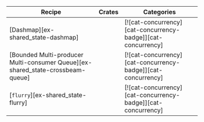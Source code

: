 | Recipe | Crates | Categories |
|---|---|---|
| [Dashmap][ex-shared_state-dashmap] |  | [![cat-concurrency][cat-concurrency-badge]][cat-concurrency] |
| [Bounded Multi-producer Multi-consumer Queue][ex-shared_state-crossbeam-queue] |  | [![cat-concurrency][cat-concurrency-badge]][cat-concurrency] |
| [`flurry`][ex-shared_state-flurry] |  | [![cat-concurrency][cat-concurrency-badge]][cat-concurrency] |
